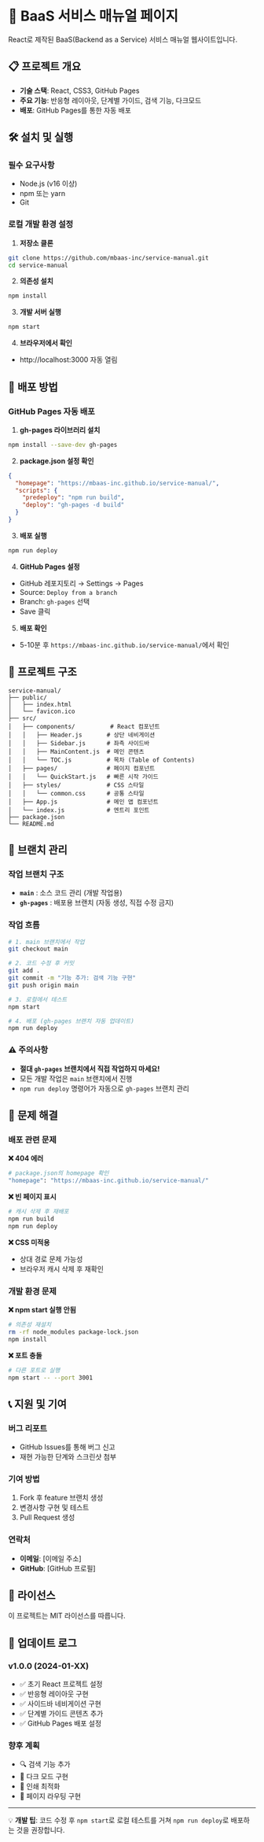 # 🚀 BaaS 서비스 매뉴얼 페이지

React로 제작된 BaaS(Backend as a Service) 서비스 매뉴얼 웹사이트입니다. 

## 📋 프로젝트 개요

- **기술 스택**: React, CSS3, GitHub Pages
- **주요 기능**: 반응형 레이아웃, 단계별 가이드, 검색 기능, 다크모드
- **배포**: GitHub Pages를 통한 자동 배포

## 🛠️ 설치 및 실행

### 필수 요구사항
- Node.js (v16 이상)
- npm 또는 yarn
- Git

### 로컬 개발 환경 설정

1. **저장소 클론**
```bash
git clone https://github.com/mbaas-inc/service-manual.git
cd service-manual
```

2. **의존성 설치**
```bash
npm install
```

3. **개발 서버 실행**
```bash
npm start
```

4. **브라우저에서 확인**
- http://localhost:3000 자동 열림

## 🚀 배포 방법

### GitHub Pages 자동 배포

1. **gh-pages 라이브러리 설치**
```bash
npm install --save-dev gh-pages
```

2. **package.json 설정 확인**
```json
{
  "homepage": "https://mbaas-inc.github.io/service-manual/",
  "scripts": {
    "predeploy": "npm run build",
    "deploy": "gh-pages -d build"
  }
}
```

3. **배포 실행**
```bash
npm run deploy
```

4. **GitHub Pages 설정**
- GitHub 레포지토리 → Settings → Pages
- Source: `Deploy from a branch`
- Branch: `gh-pages` 선택
- Save 클릭

5. **배포 확인**
- 5-10분 후 `https://mbaas-inc.github.io/service-manual/`에서 확인

## 📁 프로젝트 구조

```
service-manual/
├── public/
│   ├── index.html
│   └── favicon.ico
├── src/
│   ├── components/          # React 컴포넌트
│   │   ├── Header.js       # 상단 네비게이션
│   │   ├── Sidebar.js      # 좌측 사이드바
│   │   ├── MainContent.js  # 메인 콘텐츠
│   │   └── TOC.js          # 목차 (Table of Contents)
│   ├── pages/              # 페이지 컴포넌트
│   │   └── QuickStart.js   # 빠른 시작 가이드
│   ├── styles/             # CSS 스타일
│   │   └── common.css      # 공통 스타일
│   ├── App.js              # 메인 앱 컴포넌트
│   └── index.js            # 엔트리 포인트
├── package.json
└── README.md
```

## 🌿 브랜치 관리

### 작업 브랜치 구조
- **`main`** : 소스 코드 관리 (개발 작업용)
- **`gh-pages`** : 배포용 브랜치 (자동 생성, 직접 수정 금지)

### 작업 흐름
```bash
# 1. main 브랜치에서 작업
git checkout main

# 2. 코드 수정 후 커밋
git add .
git commit -m "기능 추가: 검색 기능 구현"
git push origin main

# 3. 로컬에서 테스트
npm start

# 4. 배포 (gh-pages 브랜치 자동 업데이트)
npm run deploy
```

### ⚠️ 주의사항
- **절대 `gh-pages` 브랜치에서 직접 작업하지 마세요!**
- 모든 개발 작업은 `main` 브랜치에서 진행
- `npm run deploy` 명령어가 자동으로 `gh-pages` 브랜치 관리


## 🐛 문제 해결

### 배포 관련 문제

**❌ 404 에러**
```bash
# package.json의 homepage 확인
"homepage": "https://mbaas-inc.github.io/service-manual/"
```

**❌ 빈 페이지 표시**
```bash
# 캐시 삭제 후 재배포
npm run build
npm run deploy
```

**❌ CSS 미적용**
- 상대 경로 문제 가능성
- 브라우저 캐시 삭제 후 재확인

### 개발 환경 문제

**❌ npm start 실행 안됨**
```bash
# 의존성 재설치
rm -rf node_modules package-lock.json
npm install
```

**❌ 포트 충돌**
```bash
# 다른 포트로 실행
npm start -- --port 3001
```

## 📞 지원 및 기여

### 버그 리포트
- GitHub Issues를 통해 버그 신고
- 재현 가능한 단계와 스크린샷 첨부

### 기여 방법
1. Fork 후 feature 브랜치 생성
2. 변경사항 구현 및 테스트
3. Pull Request 생성

### 연락처
- **이메일**: [이메일 주소]
- **GitHub**: [GitHub 프로필]

## 📄 라이선스

이 프로젝트는 MIT 라이선스를 따릅니다.

## 🔄 업데이트 로그

### v1.0.0 (2024-01-XX)
- ✅ 초기 React 프로젝트 설정
- ✅ 반응형 레이아웃 구현
- ✅ 사이드바 네비게이션 구현
- ✅ 단계별 가이드 콘텐츠 추가
- ✅ GitHub Pages 배포 설정

### 향후 계획
- 🔍 검색 기능 추가
- 🌙 다크 모드 구현
- 📄 인쇄 최적화
- 🔗 페이지 라우팅 구현

---

💡 **개발 팁**: 코드 수정 후 `npm start`로 로컬 테스트를 거쳐 `npm run deploy`로 배포하는 것을 권장합니다.